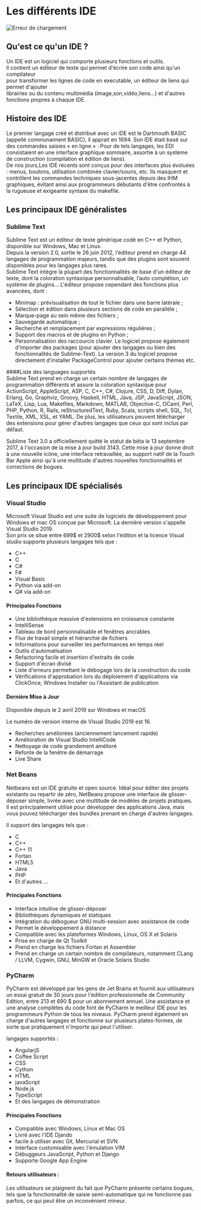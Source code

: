 # Les différents IDE  
  
![Erreur de chargement](https://stackify.com/wp-content/uploads/2017/03/50-IDEs_1024x512-793x397.jpg)

## Qu'est ce qu'un IDE ?  
  
Un IDE est un logiciel qui comporte plusieurs fonctions et outils.  
Il contient un éditeur de texte qui permet d'écrire son code ainsi qu'un compilateur  
pour transformer les lignes de code en executable, un éditeur de liens qui permet d'ajouter  
librairies ou du contenu multimédia (image,son,vidéo,liens...) et d'autres fonctions propres
à chaque IDE.

## Histoire des IDE
  
Le premier langage créé et distribué avec un IDE est le Dartmouth BASIC (appellé communaiment BASIC),
il apprait en 1694. Son IDE était basé sur des commandes saisies « en ligne » : Pour de tels langages, les EDI consistaient en une interface graphique sommaire, assortie à un système de construction (compilation et édition de liens).  
De nos jours,Les IDE récents sont conçus pour des interfaces plus évoluées : menus, boutons, utilisation combinée clavier/souris, etc. Ils masquent et contrôlent les commandes techniques sous-jacentes depuis des IHM graphiques, évitant ainsi aux programmeurs débutants d'être confrontés à la rugueuse et exigeante syntaxe du makefile.  

## Les principaux IDE généralistes

### Sublime Text

Sublime Text est un éditeur de texte générique codé en C++ et Python, disponible sur Windows, Mac et Linux.  
Depuis la version 2.0, sortie le 26 juin 2012, l'éditeur prend en charge 44 langages de programmation majeurs, tandis que des plugins sont souvent disponibles pour les langages plus rares.  
Sublime Text intègre la plupart des fonctionnalités de base d'un éditeur de texte, dont la coloration syntaxique personnalisable, l’auto complétion, un système de plugins… L'éditeur propose cependant des fonctions plus avancées, dont :

- Minimap : prévisualisation de tout le fichier dans une barre latérale ;
- Sélection et édition dans plusieurs sections de code en parallèle ;
- Marque-page au sein même des fichiers ;
- Sauvegarde automatique ;
- Recherche et remplacement par expressions régulières ;
- Support des macros et de plugins en Python ;
- Personnalisation des raccourcis clavier.
Le logiciel propose également d'importer des packages (pour ajouter des langages ou bien des fonctionnalités de Sublime-Text). La version 3 du logiciel propose directement d'installer PackageControl pour ajouter certains thèmes etc.

####Liste des languages supportés  
Sublime Text prend en charge un certain nombre de langages de programmation différents et assure la coloration syntaxique pour ActionScript, AppleScript, ASP, C, C++, C#, Clojure, CSS, D, Diff, Dylan, Erlang, Go, Graphviz, Groovy, Haskell, HTML, Java, JSP, JavaScript, JSON, LaTeX, Lisp, Lua, Makefiles, Markdown, MATLAB, Objective-C, OCaml, Perl, PHP, Python, R, Rails, reStructuredText, Ruby, Scala, scripts shell, SQL, Tcl, Textile, XML, XSL, et YAML. De plus, les utilisateurs peuvent télécharger des extensions pour gérer d'autres langages que ceux qui sont inclus par défaut.  

Sublime Text 3.0 a officiellement quitté le statut de bêta le 13 septembre 2017, à l'occasion de la mise à jour build 3143. Cette mise à jour donne droit à une nouvelle icône, une interface retravaillée, au support natif de la Touch Bar Apple ainsi qu'à une multitude d'autres nouvelles fonctionnalités et corrections de bogues.


## Les principaux IDE spécialisés

### Visual Studio ###  
  
Microsoft Visual Studio est une suite de logiciels de développement pour Windows et mac OS conçue par Microsoft. La dernière version s'appelle Visual Studio 2019.  
Son prix se situe entre 699$ et 2900$ selon l'édition et la licence
Visual studio supporte plusieurs langages tels que :  
  
- C++  
- C  
- C#  
- F#  
- Visual Basic  
- Python via add-on  
- Q# via add-on  
  
#### Principales Fonctions  

- Une bibliothèque massive d'extensions en croissance constante  
- IntelliSense  
- Tableau de bord personnalisable et fenêtres ancrables  
- Flux de travail simple et hiérarchie de fichiers  
- Informations pour surveiller les performances en temps réel
- Outils d'automatisation
- Refactoring facile et insertion d'extraits de code
- Support d'écran divisé
- Liste d'erreurs permettant le débogage lors de la construction du code
- Vérifications d'approbation lors du déploiement d'applications via ClickOnce, Windows Installer ou l'Assistant de publication

#### Dernière Mise à Jour  
Disponible depuis le 2 avril 2019 sur Windows et macOS  
  
Le numéro de version interne de Visual Studio 2019 est 16.  

- Recherches améliorées (anciennement lancement rapide)
- Amélioration de Visual Studio IntelliCode
- Nettoyage de code grandement amélioré
- Refonte de la fenêtre de démarrage
- Live Share

### Net Beans  
  
Netbeans est un IDE gratuite et open source. Idéal pour éditer des projets existants ou repartir de zéro, NetBeans propose une interface de glisser-déposer simple, livrée avec une multitude de modèles de projets pratiques. Il est principalement utilisé pour développer des applications Java, mais vous pouvez télécharger des bundles prenant en charge d'autres langages.
  
Il support des langages tels que :
  
- C  
- C++  
- C++ 11  
- Fortan  
- HTML5  
- Java  
- PHP  
- Et d'autres ...  
  
#### Principales Fonctions  
  
- Interface intuitive de glisser-déposer  
- Bibliothèques dynamiques et statiques  
- Intégration du débogueur GNU multi-session avec assistance de code  
- Permet le développement à distance  
- Compatible avec les plateformes Windows, Linux, OS X et Solaris  
- Prise en charge de Qt Toolkit  
- Prend en charge les fichiers Fortan et Assembler
- Prend en charge un certain nombre de compilateurs, notamment CLang / LLVM, Cygwin, GNU, MinGW et Oracle Solaris Studio  

### PyCharm  
  
PyCharm est développé par les gens de Jet Brains et fournit aux utilisateurs un essai gratuit de 30 jours pour l'édition professionnelle de Community Edition, entre 213 et 690 $ pour un abonnement annuel. Une assistance et une analyse complètes du code font de PyCharm le meilleur IDE pour les programmeurs Python de tous les niveaux. PyCharm prend également en charge d'autres langages et fonctionne sur plusieurs plates-formes, de sorte que pratiquement n'importe qui peut l'utiliser.  
  
langages supportés :  
- AngularjS  
- Coffee Script
- CSS  
- Cython  
- HTML  
- javaScript  
- Node.js  
- TypeScript  
- Et des langages de démonstration  
  
#### Principales Fonctions  
  
- Compatible avec Windows, Linux et Mac OS  
- Livré avec l'IDE Djando  
- facile à utiliser avec Git, Mercurial et SVN  
- Interface customisable avec l'émulation VIM  
- Débuggeurs JavaScript, Python et Django  
- Supporte Google App Engine  

#### Retours utilisateurs :  
  
Les utilisateurs se plaignent du fait que PyCharm présente certains bogues, tels que la fonctionnalité de saisie semi-automatique qui ne fonctionne pas parfois, ce qui peut être un inconvénient mineur.








